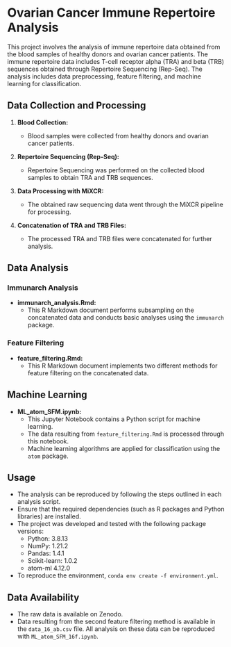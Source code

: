 # Ovarian Cancer Immune Repertoire Analysis

This project involves the analysis of immune repertoire data obtained from the blood samples of healthy donors and ovarian cancer patients. 
The immune repertoire data includes T-cell receptor alpha (TRA) and beta (TRB) sequences obtained through Repertoire Sequencing (Rep-Seq). 
The analysis includes data preprocessing, feature filtering, and machine learning for classification.

## Data Collection and Processing

1. **Blood Collection:**
   - Blood samples were collected from healthy donors and ovarian cancer patients.

2. **Repertoire Sequencing (Rep-Seq):**
   - Repertoire Sequencing was performed on the collected blood samples to obtain TRA and TRB sequences.

3. **Data Processing with MiXCR:**
   - The obtained raw sequencing data went through the MiXCR pipeline for processing.

4. **Concatenation of TRA and TRB Files:**
   - The processed TRA and TRB files were concatenated for further analysis.

## Data Analysis

### Immunarch Analysis

- **immunarch_analysis.Rmd:**
  - This R Markdown document performs subsampling on the concatenated data and conducts basic analyses using the `immunarch` package.

### Feature Filtering

- **feature_filtering.Rmd:**
  - This R Markdown document implements two different methods for feature filtering on the concatenated data.

## Machine Learning

- **ML_atom_SFM.ipynb:**
  - This Jupyter Notebook contains a Python script for machine learning.
  - The data resulting from `feature_filtering.Rmd` is processed through this notebook.
  - Machine learning algorithms are applied for classification using the `atom` package.

## Usage

- The analysis can be reproduced by following the steps outlined in each analysis script.
- Ensure that the required dependencies (such as R packages and Python libraries) are installed.
- The project was developed and tested with the following package versions:
   - Python: 3.8.13
   - NumPy: 1.21.2
   - Pandas: 1.4.1
   - Scikit-learn: 1.0.2
   - atom-ml 4.12.0
- To reproduce the environment, `conda env create -f environment.yml`.

## Data Availability

- The raw data is available on Zenodo.
- Data resulting from the second feature filtering method is available in the `data_16_ab.csv` file. All analysis on these data can be reproduced with `ML_atom_SFM_16f.ipynb`.

